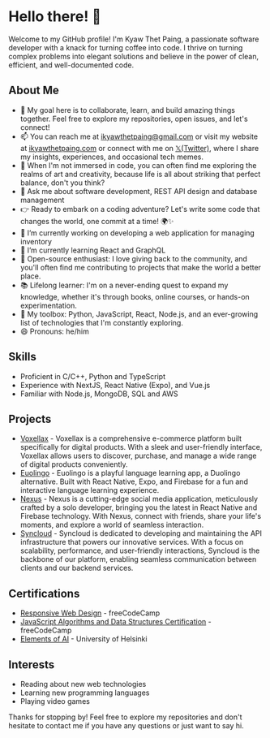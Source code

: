 # Hello there! 👋

Welcome to my GitHub profile! I'm Kyaw Thet Paing, a passionate software developer with a knack for turning coffee into code. I thrive on turning complex problems into elegant solutions and believe in the power of clean, efficient, and well-documented code.

## About Me

- 🎯 My goal here is to collaborate, learn, and build amazing things together. Feel free to explore my repositories, open issues, and let's connect!
- 📫 You can reach me at [ikyawthetpaing@gmail.com](mailto:ikyawthetpaing@gmail.com) or visit my website at [ikyawthetpaing.com](https://ikyawthetpaing.vercel.app) or connect with me on [𝕏(Twitter)](https://twitter.com/ikyawthetpaing), where I share my insights, experiences, and occasional tech memes.
- 🎨 When I'm not immersed in code, you can often find me exploring the realms of art and creativity, because life is all about striking that perfect balance, don't you think?
- 💬 Ask me about software development, REST API design and database management
- 👉 Ready to embark on a coding adventure? Let's write some code that changes the world, one commit at a time! 🌍✨
- 🔭 I’m currently working on developing a web application for managing inventory
- 🌱 I’m currently learning React and GraphQL
- 🌟 Open-source enthusiast: I love giving back to the community, and you'll often find me contributing to projects that make the world a better place.
- 📚 Lifelong learner: I'm on a never-ending quest to expand my knowledge, whether it's through books, online courses, or hands-on experimentation.
- 🔧 My toolbox: Python, JavaScript, React, Node.js, and an ever-growing list of technologies that I'm constantly exploring.
- 😄 Pronouns: he/him

## Skills

- Proficient in C/C++, Python and TypeScript
- Experience with NextJS, React Native (Expo), and Vue.js
- Familiar with Node.js, MongoDB, SQL and AWS

## Projects

- [Voxellax](https://github.com/ikyawthetpaing/voxellax) - Voxellax is a comprehensive e-commerce platform built specifically for digital products. With a sleek and user-friendly interface, Voxellax allows users to discover, purchase, and manage a wide range of digital products conveniently.
- [Euolingo](https://github.com/ikyawthetpaing/euolingo.git) - Euolingo is a playful language learning app, a Duolingo alternative. Built with React Native, Expo, and Firebase for a fun and interactive language learning experience.
- [Nexus](https://github.com/ikyawthetpaing/nexus.git) - Nexus is a cutting-edge social media application, meticulously crafted by a solo developer, bringing you the latest in React Native and Firebase technology. With Nexus, connect with friends, share your life's moments, and explore a world of seamless interaction.
- [Syncloud](https://github.com/ikyawthetpaing/syncloud.git) - Syncloud is dedicated to developing and maintaining the API infrastructure that powers our innovative services. With a focus on scalability, performance, and user-friendly interactions, Syncloud is the backbone of our platform, enabling seamless communication between clients and our backend services.

## Certifications

- [Responsive Web Design](https://www.freecodecamp.org/certification/ikyawthetpaing/responsive-web-design) - freeCodeCamp
- [JavaScript Algorithms and Data Structures Certification](https://www.freecodecamp.org/certification/ikyawthetpaing/javascript-algorithms-and-data-structures) - freeCodeCamp
- [Elements of AI](https://certificates.mooc.fi/validate/dxpxs6ao8gl) - University of Helsinki

## Interests

- Reading about new web technologies
- Learning new programming languages
- Playing video games

Thanks for stopping by! Feel free to explore my repositories and don't hesitate to contact me if you have any questions or just want to say hi.
